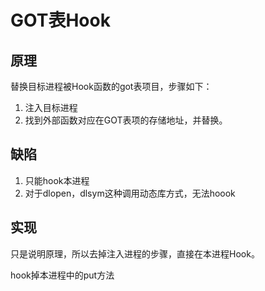 # GOT表Hook

## 原理
替换目标进程被Hook函数的got表项目，步骤如下：
1. 注入目标进程
2. 找到外部函数对应在GOT表项的存储地址，并替换。

## 缺陷
1. 只能hook本进程
2. 对于dlopen，dlsym这种调用动态库方式，无法hoook

## 实现
只是说明原理，所以去掉注入进程的步骤，直接在本进程Hook。

hook掉本进程中的put方法